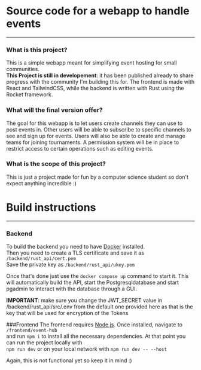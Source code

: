 # Source code for a webapp to handle events

---

### What is this project?
This is a simple webapp meant for simplifying event hosting for small communities.  
**This Project is still in developement**: it has been published already to share progress with the community I'm building this for.
The frontend is made with React and TailwindCSS, while the backend is written with Rust using the Rocket framework.

### What will the final version offer?
The goal for this webapp is to let users create channels they can use to post events in. Other users will be able to subscribe to specific channels to see and sign up for events. Users will also be able to create and manage teams for joining tournaments. A permission system will be in place to restrict access to certain operations such as editing events.

### What is the scope of this project?
This is just a project made for fun by a computer science student so don't expect anything incredible :\)

# Build instructions

---

### Backend
To build the backend you need to have [Docker](www.docker.com) installed.  
Then you need to create a TLS certificate and save it as `/backend/rust_api/cert.pem`  
Save the private key as `/backend/rust_api/ukey.pem`

Once that's done just use the `docker compose up` command to start it. This will automatically build the API, start the Postgresqldatabase and start pgadmin to interact with the database through a GUI.

**IMPORTANT**: make sure you change the JWT_SECRET value in /backend/rust_api/src/.env from the default one provided here as that is the key that will be used for encryption of the Tokens

###Frontend
The frontend requires [Node.js](https://nodejs.org). Once installed, navigate to `/frontend/event-hub`  
and run `npm i` to install all the necessary dependencies. At that point you can run the project locally with  
`npm run dev` or on your local network with `npm run dev -- --host`  
  
Again, this is not functional yet so keep it in mind :\)